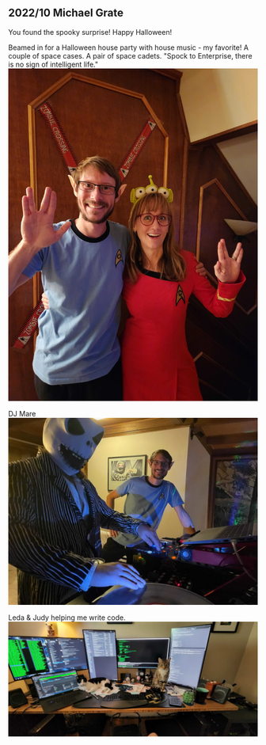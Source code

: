 ## 2022/10 Michael Grate

You found the spooky surprise! Happy Halloween!

Beamed in for a Halloween house party with house music - my favorite! A couple of space cases. A pair of space cadets. "Spock to Enterprise, there is no sign of intelligent life."
![A pair of space cadets](img/001.jpg?raw=true "Space cadets")

DJ Mare
![The DJ](img/002.jpg?raw=true "DJmare")

Leda & Judy helping me write code.
![Cat life](img/003.jpg?raw=true "Leda & Judy and the battlestation")

